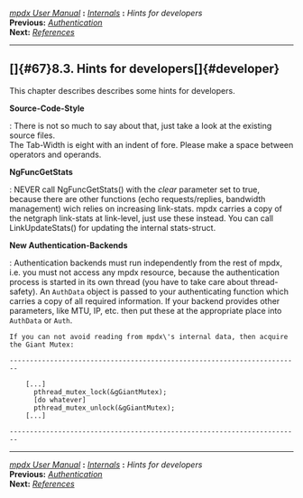 [*mpdx User Manual*](README.md) **:** [*Internals*](mpd64.md) **:**
*Hints for developers*\
**Previous:** [*Authentication*](mpd66.md)\
**Next:** [*References*](mpd68.md)

------------------------------------------------------------------------

## []{#67}8.3. Hints for developers[]{#developer}

This chapter describes describes some hints for developers.

**Source-Code-Style**

:   There is not so much to say about that, just take a look at the
    existing source files.\
    The Tab-Width is eight with an indent of fore. Please make a space
    between operators and operands.

**NgFuncGetStats**

:   NEVER call NgFuncGetStats() with the *clear* parameter set to true,
    because there are other functions (echo requests/replies, bandwidth
    management) wich relies on increasing link-stats. mpdx carries a copy
    of the netgraph link-stats at link-level, just use these instead.
    You can call LinkUpdateStats() for updating the internal
    stats-struct.

**New Authentication-Backends**

:   Authentication backends must run independently from the rest of mpdx,
    i.e. you must not access any mpdx resource, because the
    authentication process is started in its own thread (you have to
    take care about thread-safety). An `AuthData` object is passed to
    your authenticating function which carries a copy of all required
    information. If your backend provides other parameters, like MTU,
    IP, etc. then put these at the appropriate place into `AuthData` or
    `Auth`.

    If you can not avoid reading from mpdx\'s internal data, then acquire
    the Giant Mutex:

    ------------------------------------------------------------------------

        [...]
          pthread_mutex_lock(&gGiantMutex);
          [do whatever]
          pthread_mutex_unlock(&gGiantMutex);
        [...]

    ------------------------------------------------------------------------

------------------------------------------------------------------------

[*mpdx User Manual*](README.md) **:** [*Internals*](mpd64.md) **:**
*Hints for developers*\
**Previous:** [*Authentication*](mpd66.md)\
**Next:** [*References*](mpd68.md)
